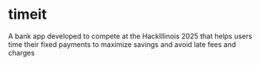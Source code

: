 # timeit
A bank app developed to compete at the HackIllinois 2025 that helps users time their fixed payments to maximize savings and avoid late fees and charges
